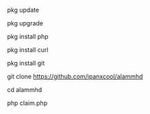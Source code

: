 pkg update

pkg upgrade

pkg install php

pkg install curl

pkg install git

git clone https://github.com/ipanxcool/alammhd

cd alammhd

php claim.php
